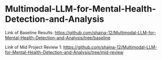 # Multimodal-LLM-for-Mental-Health-Detection-and-Analysis

Link of Baseline Results: https://github.com/shaina-12/Multimodal-LLM-for-Mental-Health-Detection-and-Analysis/tree/baseline

Link of Mid Project Review 1: https://github.com/shaina-12/Multimodal-LLM-for-Mental-Health-Detection-and-Analysis/tree/mid-review
